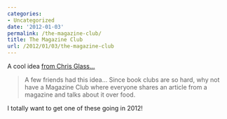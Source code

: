 ```yaml
---
categories:
- Uncategorized
date: '2012-01-03'
permalink: /the-magazine-club/
title: The Magazine Club
url: /2012/01/03/the-magazine-club
---
```


A cool idea <a href="http://chrisglass.com/album/2011/06/06/magazine-club-01/">from Chris Glass...</a>

<blockquote>A few friends had this idea… Since book clubs are so hard, why not have a Magazine Club where everyone shares an article from a magazine and talks about it over food.</blockquote>

I totally want to get one of these going in 2012!